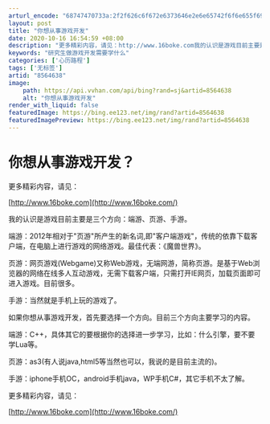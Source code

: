 ```yaml
---
arturl_encode: "68747470733a:2f2f626c6f672e6373646e2e6e65742f6f6e655f696e5f6f6e:652f61727469636c652f64657461696c732f38353634363338"
layout: post
title: "你想从事游戏开发"
date: 2020-10-16 16:54:59 +08:00
description: "更多精彩内容，请见：http://www.16boke.com我的认识是游戏目前主要是三个方向：端游"
keywords: "研究生做游戏开发需要学什么"
categories: ['心历路程']
tags: ['无标签']
artid: "8564638"
image:
    path: https://api.vvhan.com/api/bing?rand=sj&artid=8564638
    alt: "你想从事游戏开发"
render_with_liquid: false
featuredImage: https://bing.ee123.net/img/rand?artid=8564638
featuredImagePreview: https://bing.ee123.net/img/rand?artid=8564638
---
```


# 你想从事游戏开发？

更多精彩内容，请见：

[http://www.16boke.com](http://www.16boke.com/)

我的认识是游戏目前主要是三个方向：端游、页游、手游。

端游：2012年相对于"页游"所产生的新名词,即"客户端游戏"，传统的依靠下载客户端，在电脑上进行游戏的网络游戏。最佳代表：《魔兽世界》。

页游：网页游戏(Webgame)又称Web游戏，无端网游，简称页游。是基于Web浏览器的网络在线多人互动游戏，无需下载客户端，只需打开IE网页，加载页面即可进入游戏。目前很多。

手游：当然就是手机上玩的游戏了。

如果你想从事游戏开发，首先要选择一个方向。目前三个方向主要学习的内容。

端游：C++，具体其它的要根据你的选择进一步学习，比如：什么引擎，要不要学Lua等。

页游：as3(有人说java,html5等当然也可以，我说的是目前主流的)。

手游：iphone手机OC，android手机java，WP手机C#，其它手机不太了解。

更多精彩内容，请见：

[http://www.16boke.com](http://www.16boke.com/)